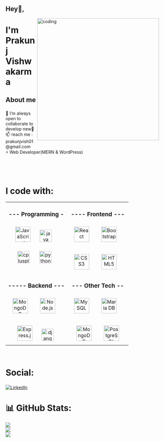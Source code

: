<h2 align="left">Hey👋,</h2>
<img align="right" alt="coding" width="400" src="">

<h1 align="left">I'm Prakunj Vishwakarma</h1>
<!-- <h3 align="left">Passion To Contribute</h3> -->


<h2 align="left">About me</h2>

###

<p align="left">👯 I’m always open to collaborate to develop new👯<br>📫 reach me :  prakunjvish01@gmail.com<br>⚡ Web Developer(MERN & WordPress)</p>

###

<br> <br> 
# I code with:
<table><tr>

<td valign="top" width="50%" >
  <h3 align="center">--- Programming -</h3>
<div align="center">  
<img style="margin: 10px" src="https://profilinator.rishav.dev/skills-assets/javascript-original.svg" alt="JavaScript" height="50" /> 
   <img width="12" />
<img src="https://cdn.jsdelivr.net/gh/devicons/devicon/icons/java/java-original.svg" height="40" alt="java logo" style="margin-right: 12px;" />
   <img width="12" />
  <br> <br>
<img src="https://cdn.jsdelivr.net/gh/devicons/devicon/icons/cplusplus/cplusplus-original.svg" height="40" alt="cplusplus logo" style="margin-right: 12px;" />
   <img width="12" />
<img src="https://cdn.jsdelivr.net/gh/devicons/devicon/icons/python/python-original.svg" height="40" alt="python logo" style="margin-right: 12px;" />
</div>

</td>
  
<td valign="top" width="50%">
  <h3 align="center">---- Frontend ---</h3>
   
<img width="12" />
<div align="center">  
<img style="margin: 10px" src="https://profilinator.rishav.dev/skills-assets/react-original-wordmark.svg" alt="React" height="50" />
   <img width="12" />
<img style="margin: 10px" src="https://profilinator.rishav.dev/skills-assets/bootstrap-plain.svg" alt="Bootstrap" height="50" /> 
   <img width="12" />
  <br> <br>
<img style="margin: 10px" src="https://profilinator.rishav.dev/skills-assets/css3-original-wordmark.svg" alt="CSS3" height="50" /> 
   <img width="12" />
<img style="margin: 10px" src="https://profilinator.rishav.dev/skills-assets/html5-original-wordmark.svg" alt="HTML5" height="50" /> 
   <img width="12" />
</div>
</td>
</tr>

<td valign="top" width="50%">
    <h3 align="center">----- Backend ---</h3>

  <img width="12" />
<div align="center">  
<img style="margin: 10px" src="https://profilinator.rishav.dev/skills-assets/mongodb-original-wordmark.svg" alt="MongoDB" height="50" />
<img width="12" />
<img style="margin: 10px" src="https://profilinator.rishav.dev/skills-assets/nodejs-original-wordmark.svg" alt="Node.js" height="50" />
<img width="12" />
<br> <br>
<img style="margin: 10px" src="https://profilinator.rishav.dev/skills-assets/express-original-wordmark.svg" alt="Express.js" height="50" />  
 <img width="12" />
<img src="https://cdn.jsdelivr.net/gh/devicons/devicon/icons/django/django-plain.svg" height="40" alt="django logo"  />
<img width="12" />

</td>
<td valign="top" width="50%">
<h3 align="center">--- Other Tech --</h3> 
  <img width="12" />
<div align="center">  
<img style="margin: 10px" src="https://profilinator.rishav.dev/skills-assets/mysql-original-wordmark.svg" alt="MySQL" height="50" /> 
   <img width="12" />
<img style="margin: 10px" src="https://profilinator.rishav.dev/skills-assets/mariadb.png" alt="Maria DB" height="50" />
   <img width="12" />
  <br> <br>
<img src="https://profilinator.rishav.dev/skills-assets/mongodb-original-wordmark.svg" alt="MongoDB" height="50" style="margin: 10px;" />
<img width="12" />
<img style="margin: 10px" src="https://profilinator.rishav.dev/skills-assets/postgresql-original-wordmark.svg" alt="PostgreSQL" height="50" /> 
<br>
</div>

</div>

</td></tr></table>  

<br>  

###
# Social:
###
[![LinkedIn](https://img.shields.io/badge/LinkedIn-%230077B5.svg?logo=linkedin&logoColor=white)](https://linkedin.com/in/Prakunjvishwakarma) 
<br> 
###
 
# 📊 GitHub Stats:
![](https://github-readme-stats.vercel.app/api?username=Prakunj01&theme=dark&hide_border=false&include_all_commits=false&count_private=false)<br/>
![](https://github-readme-streak-stats.herokuapp.com/?user=Prakunj01&theme=dark&hide_border=false)<br/>
![](https://github-readme-stats.vercel.app/api/top-langs/?username=Prakunj01&theme=dark&hide_border=false&include_all_commits=false&count_private=false&layout=compact)

###
